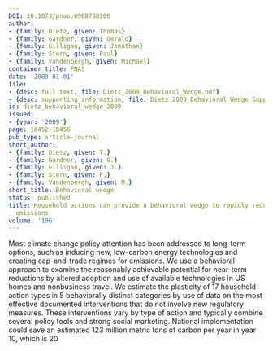 ```yaml
---
DOI: 10.1073/pnas.0908738106
author:
- {family: Dietz, given: Thomas}
- {family: Gardner, given: Gerald}
- {family: Gilligan, given: Jonathan}
- {family: Stern, given: Paul}
- {family: Vandenbergh, given: Michael}
container_title: PNAS
date: '2009-01-01'
file:
- {desc: full text, file: Dietz_2009_Behavioral_Wedge.pdf}
- {desc: supporting information, file: Dietz_2009_Behavioral_Wedge_Supporting_Info.pdf}
id: dietz_behavioral_wedge_2009
issued:
- {year: '2009'}
page: 18452-18456
pub_type: article-journal
short_author:
- {family: Dietz, given: T.}
- {family: Gardner, given: G.}
- {family: Gilligan, given: J.}
- {family: Stern, given: P.}
- {family: Vandenbergh, given: M.}
short_title: Behavioral wedge
status: published
title: Household actions can provide a behavioral wedge to rapidly reduce U.S. carbon
  emissions
volume: '106'
---
```

Most climate change policy attention has been addressed to long-term options, such as inducing new, low-carbon energy technologies and creating cap-and-trade regimes for emissions. We use a behavioral approach to examine the reasonably achievable potential for near-term reductions by altered adoption and use of available technologies in US homes and nonbusiness travel. We estimate the plasticity of 17 household action types in 5 behaviorally distinct categories by use of data on the most effective documented interventions that do not involve new regulatory measures. These interventions vary by type of action and typically combine several policy tools and strong social marketing. National implementation could save an estimated 123 million metric tons of carbon per year in year 10, which is 20
